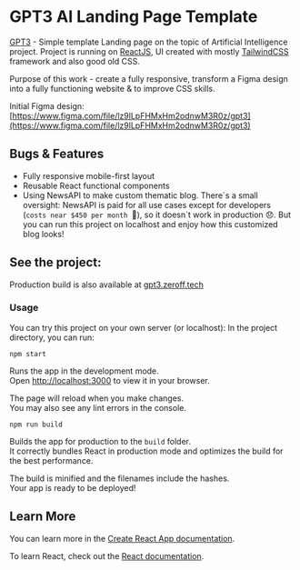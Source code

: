 # GPT3 AI Landing Page Template

[GPT3](http://gpt3.zeroff.tech) - Simple template Landing page on the topic of Artificial Intelligence project. Project is running on [ReactJS](https://reactjs.org/), UI created with mostly [TailwindCSS](https://tailwindcss.com/) framework and also good old CSS.

Purpose of this work - create a fully responsive, transform a Figma design into a fully functioning website & to improve CSS skills.

Initial Figma design: [https://www.figma.com/file/lz9lLpFHMxHm2odnwM3R0z/gpt3](https://www.figma.com/file/lz9lLpFHMxHm2odnwM3R0z/gpt3)

## Bugs & Features

- Fully responsive mobile-first layout
- Reusable React functional components
- Using NewsAPI to make custom thematic blog. There\`s a small oversight: NewsAPI is paid for all use cases except for developers (`costs near $450 per month `🥵), so it doesn\`t work in production 😞. But you can run this project on localhost and enjoy how this customized blog looks!


## See the project: 
Production build is also available at [gpt3.zeroff.tech](http://gpt3.zeroff.tech)


### Usage

You can try this project on your own server (or localhost):
In the project directory, you can run:

`npm start`

Runs the app in the development mode.\
Open [http://localhost:3000](http://localhost:3000) to view it in your browser.

The page will reload when you make changes.\
You may also see any lint errors in the console.

`npm run build`

Builds the app for production to the `build` folder.\
It correctly bundles React in production mode and optimizes the build for the best performance.

The build is minified and the filenames include the hashes.\
Your app is ready to be deployed!

## Learn More

You can learn more in the [Create React App documentation](https://facebook.github.io/create-react-app/docs/getting-started).

To learn React, check out the [React documentation](https://reactjs.org/).
